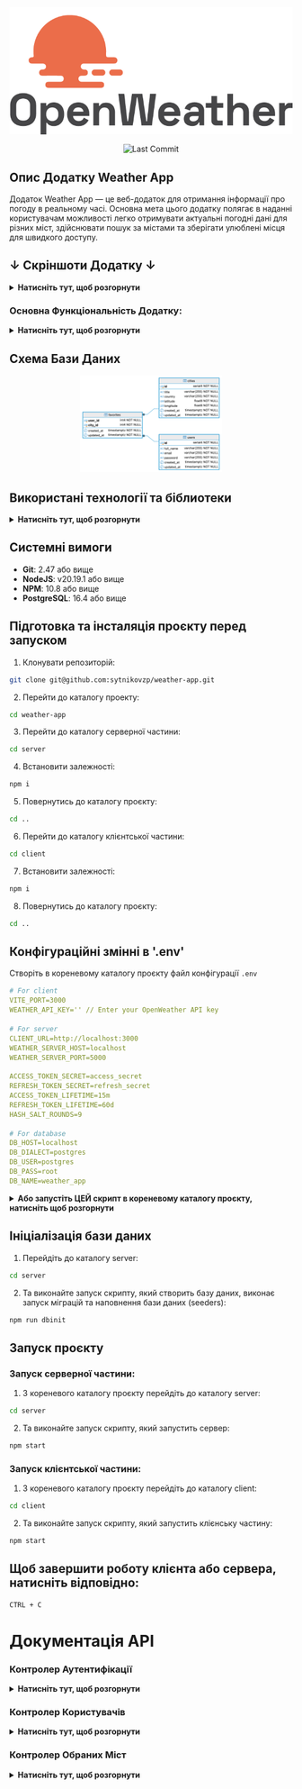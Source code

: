 <p align="center">
  <img src="./screenshots/OW-logo.png" alt="OpenWeather Logo">

<p align="center">
  <img src="https://img.shields.io/github/last-commit/sytnikovzp/weather-app" alt="Last Commit">

## Опис Додатку Weather App

Додаток Weather App — це веб-додаток для отримання інформації про погоду в реальному часі. Основна мета цього додатку полягає в наданні користувачам можливості легко отримувати актуальні погодні дані для різних міст, здійснювати пошук за містами та зберігати улюблені місця для швидкого доступу.

## ↓ Скріншоти Додатку ↓

<details>
  <summary><strong>Натисніть тут, щоб розгорнути</strong></summary>

![Home page](./screenshots/screen-1.png)
![Home page (5 days)](./screenshots/screen-2.png)
![Home page (favorites)](./screenshots/screen-3.png)
![Auth page](./screenshots/screen-4.png)
![Registration page](./screenshots/screen-5.png)

</details>

### Основна Функціональність Додатку:

<details>
  <summary><strong>Натисніть тут, щоб розгорнути</strong></summary>

1. **Реєстрація та Авторизація**: Користувачі можуть зареєструватися та увійти до системи, використовуючи свої облікові дані (логін/пароль). Всі роутери, що потребують авторизації, є приватними.

2. **Автокомпліт для Міст**: Додаток включає функціональність автокомпліта, яка дозволяє користувачам швидко знаходити потрібні міста для отримання прогнозу погоди.

3. **Відображення Погоди**: Інформація про погоду відображається у вигляді картки, яка містить дані про погоду на поточний день. За замовчуванням відображається погода згідно геолокації користувача (визначається за IP адресою).

4. **Графік Температури**: Додаток реалізує графік температури на поточний день, використовуючи бібліотеки для візуалізації (Chart.js).

5. **Вкладка "Обране"**: Користувачі можуть додавати та видаляти улюблені міста. Обрані міста зберігаються у базі даних, а максимальна кількість улюблених міст обмежена п'ятьма.

6. **Адаптивний Дизайн**: Додаток має адаптивний дизайн, що забезпечує комфортне використання на різних пристроях.

7. **Перемикання Відображення**: Додаток надає можливість перемикання між відображенням погодних умов "Сьогодні/На 5 днів".

8. **Прелоадери**: Включені прелоадери для візуалізації процесу завантаження даних з API.

</details>

## Схема Бази Даних

<p align="center">
  <img src="./screenshots/ERD.png" alt="Entity relationship diagram" style="max-width: 50%;">

## Використані технології та біблиотеки

<details>
  <summary><strong>Натисніть тут, щоб розгорнути</strong></summary>

### Серверні технології:

- **Node.js** – середовище виконання JavaScript на сервері.
- **Express** – веб-фреймворк для створення серверних застосунків. Забезпечує маршрутизацію та обробку запитів.
- **Sequelize** – ORM (Object-Relational Mapping) для роботи з базою даних PostgreSQL. Дозволяє взаємодіяти з базою даних через моделі, а також керувати міграціями та сидуванням даних.
- **PostgreSQL** – реляційна база даних, що використовується для зберігання даних застосунку.
- **bcrypt** – бібліотека для хешування паролів, що використовується для підвищення безпеки даних користувачів.
- **jsonwebtoken** – бібліотека для роботи з JWT (JSON Web Token), яка використовується для авторизації та створення токенів доступу.
- **cookie-parser** – middleware для обробки файлів cookie в Express.
- **cors** – middleware для керування політикою доступу між доменами (CORS).
- **dotenv** – бібліотека для завантаження змінних оточення з `.env` файлу.
- **pg** і **pg-hstore** – бібліотеки для взаємодії з PostgreSQL з використанням Sequelize.
- **http-errors** – бібліотека для створення HTTP помилок у застосунку Express.
- **yup** – бібліотека для валідації даних на сервері.

### Клієнтські технології:

- **React** – бібліотека для побудови інтерфейсів користувача. Використовується для створення компонентів і управління станом.
- **Axios** – бібліотека для виконання HTTP-запитів. Використовується для комунікації з сервером і API.
- **Chart.js** – бібліотека для створення графіків і діаграм. Використовується для відображення погодних даних у вигляді графіків.
- **React-Chartjs-2** – обгортка для інтеграції Chart.js з React.
- **react-router-dom** – бібліотека для роботи з маршрутизацією в React. Використовується для організації навігації між сторінками.
- **date-fns** – бібліотека для роботи з датами, яка використовується для форматування і обробки часу.
- **Formik** – бібліотека для керування формами в React, що спрощує обробку стану, валідації та обробки подій у формах.
- **yup** – бібліотека для валідації даних на клієнті.
- **Vite** – інструмент для збірки проєктів, що забезпечує швидку розробку та збірку клієнтської частини.

### DevDependencies:

- **ESLint** – інструмент для аналізу коду, що допомагає дотримуватися кращих практик програмування.
- **Nodemon** – утиліта, що дозволяє автоматично перезапускати сервер при внесенні змін у код.
- **Morgan** – middleware для ведення логів HTTP-запитів в Express.
- **Sequelize CLI** – інструмент для керування міграціями та сидуванням даних у Sequelize.

</details>

## Системні вимоги

- **Git**: 2.47 або вище
- **NodeJS**: v20.19.1 або вище
- **NPM**: 10.8 або вище
- **PostgreSQL**: 16.4 або вище

## Підготовка та інсталяція проєкту перед запуском

1. Клонувати репозиторій:

```bash
git clone git@github.com:sytnikovzp/weather-app.git
```

2. Перейти до каталогу проекту:

```bash
cd weather-app
```

3. Перейти до каталогу серверної частини:

```bash
cd server
```

4. Встановити залежності:

```bash
npm i
```

5. Повернутись до каталогу проєкту:

```bash
cd ..
```

6. Перейти до каталогу клієнтської частини:

```bash
cd client
```

7. Встановити залежності:

```bash
npm i
```

8. Повернутись до каталогу проєкту:

```bash
cd ..
```

## Конфігураційні змінні в '.env'

Створіть в кореневому каталогу проєкту файл конфігурації `.env`

```yaml
# For client
VITE_PORT=3000
WEATHER_API_KEY='' // Enter your OpenWeather API key

# For server
CLIENT_URL=http://localhost:3000
WEATHER_SERVER_HOST=localhost
WEATHER_SERVER_PORT=5000

ACCESS_TOKEN_SECRET=access_secret
REFRESH_TOKEN_SECRET=refresh_secret
ACCESS_TOKEN_LIFETIME=15m
REFRESH_TOKEN_LIFETIME=60d
HASH_SALT_ROUNDS=9

# For database
DB_HOST=localhost
DB_DIALECT=postgres
DB_USER=postgres
DB_PASS=root
DB_NAME=weather_app
```

<details>
  <summary><strong>Або запустіть ЦЕЙ скрипт в кореневому каталогу проєкту, натисніть щоб розгорнути</strong></summary>

```bash
cat <<EOL > .env
# For client
VITE_PORT=3000
WEATHER_API_KEY='' // Enter your OpenWeather API key

# For server
CLIENT_URL=http://localhost:3000
WEATHER_SERVER_HOST=localhost
WEATHER_SERVER_PORT=5000

ACCESS_TOKEN_SECRET=access_secret
REFRESH_TOKEN_SECRET=refresh_secret
ACCESS_TOKEN_LIFETIME=15m
REFRESH_TOKEN_LIFETIME=60d
HASH_SALT_ROUNDS=9

# For database
DB_HOST=localhost
DB_DIALECT=postgres
DB_USER=postgres
DB_PASS=root
DB_NAME=weather_app
EOL
```

</details>

## Ініціалізація бази даних

1. Перейдіть до каталогу server:

```bash
cd server
```

2. Та виконайте запуск скрипту, який створить базу даних, виконає запуск міграцій та наповнення бази даних (seeders):

```bash
npm run dbinit
```

## Запуск проєкту

### Запуск серверної частини:

1. З кореневого каталогу проєкту перейдіть до каталогу server:

```bash
cd server
```

2. Та виконайте запуск скрипту, який запустить сервер:

```bash
npm start
```

### Запуск клієнтської частини:

1. З кореневого каталогу проєкту перейдіть до каталогу client:

```bash
cd client
```

2. Та виконайте запуск скрипту, який запустить клієнську частину:

```bash
npm start
```

## Щоб завершити роботу клієнта або сервера, натисніть відповідно:

```bash
CTRL + C
```

# Документація API

### Контролер Аутентифікації

<details>
  <summary><strong>Натисніть тут, щоб розгорнути</strong></summary>

Усі запити повинні бути виконані до авторизованого користувача, за виключенням реєстрації та логіну.
Токен має передаватися у заголовку Authorization у форматі Bearer Token.

#### 1. Реєстрація користувача

**Метод**: POST

**URL**: `/api/auth/registration`

**Опис**: Створює нового користувача.

**Тіло запиту**:

<pre><code>{
  "name": "Ім'я користувача",
  "email": "Email користувача",
  "password": "Пароль"
}
</code></pre>

**Відповідь**:

<pre><code>{
  "accessToken": "JWT access токен",
  "refreshToken": "JWT refresh токен",
  "user": {
    "uuid": "UUID користувача",
    "name": "Ім'я користувача",
    "email": "Email користувача"
  }
}
</code></pre>

#### 2. Логін користувача

**Метод**: POST

**URL**: `/api/auth/login`

**Опис**: Логін користувача, видає JWT токени.

**Тіло запиту**:

<pre><code>{
  "email": "Email користувача",
  "password": "Пароль"
}
</code></pre>

**Відповідь**:

<pre><code>{
  "accessToken": "JWT access токен",
  "refreshToken": "JWT refresh токен",
  "user": {
    "uuid": "UUID користувача",
    "name": "Ім'я користувача",
    "email": "Email користувача"
  }
}
</code></pre>

#### 3. Логаут користувача

**Метод**: GET

**URL**: `/api/auth/logout`

**Опис**: Видаляє refresh токен і завершує сесію користувача.

**Тіло запиту**: не потрібне.

**Відповідь**: 200 OK

#### 4. Оновлення токенів (Refresh)

**Метод**: GET

**URL**: `/api/auth/refresh`

**Опис**: Оновлює JWT токени, використовуючи refresh токен з cookies.

**Тіло запиту**: не потрібне.

**Відповідь**:

<pre><code>{
  "accessToken": "JWT access токен",
  "refreshToken": "JWT refresh токен"
}
</code></pre>

</details>

### Контролер Користувачів

<details>
  <summary><strong>Натисніть тут, щоб розгорнути</strong></summary>

Цей контролер відповідає за керування користувачами у системі.

#### 1. Отримання профілю поточного користувача

**Метод**: GET

**URL**: `/api/profile`

**Опис**: Повертає інформацію про поточного авторизованого користувача.

**Тіло запиту**: не потрібне.

**Відповідь**:

<pre><code>{
  "uuid": "UUID користувача",
  "name": "Ім'я користувача",
  "email": "Email користувача"
}
</code></pre>

</details>

### Контролер Обраних Міст

<details>
  <summary><strong>Натисніть тут, щоб розгорнути</strong></summary>

Цей контролер відповідає за керування обраними містами користувача.

#### 1. Отримання списку обраних міст користувача

**Метод**: GET

**URL**: `/api/favorites`

**Опис**: Повертає список обраних міст поточного авторизованого користувача для відображення погоди.

**Відповідь**:

<pre><code>
[
  {
    "uuid": "UUID обраного запису",
    "city": "Назва міста",
    "country": "Країна",
    "latitude": "Широта міста з OpenWeather",
    "longitude": "Довгота міста з OpenWeather"
  },
  ...
]</code></pre>

#### 2. Додавання міста до обраних

**Метод**: POST

**URL**: `/api/favorites`

**Опис**: Додає місто до обраного списку користувача.

**Тіло запиту**:

<pre><code>
{
  "city": "Назва міста",
  "country": "Країна",
  "latitude": "Широта міста з OpenWeather",
  "longitude": "Довгота міста з OpenWeather"
}
</code></pre>

**Відповідь**:

<pre><code>
{
  "uuid": "UUID обраного запису",
  "city": "Назва міста",
  "country": "Країна",
  "latitude": "Широта міста з OpenWeather",
  "longitude": "Довгота міста з OpenWeather"
}
</code></pre>

#### 3. Видалення міста з обраного

**Метод**: DELETE

**URL**: `/api/favorites?latitude=47.8167&longitude=35.1833`

**Опис**: Видаляє місто з обраного списку користувача за його широтою та довготою.

**Відповідь**: 200 OK

</details>
